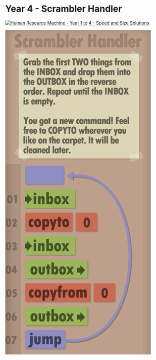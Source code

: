 # Year 4 - Scrambler Handler

[![Human Resource Machine - Year 1 to 4 - Speed and Size Solutions](https://img.youtube.com/vi/bTzmkJ2sjjM/0.jpg)](https://www.youtube.com/watch?v=bTzmkJ2sjjM&t=135s)

![Solution for speed & size](solution.JPEG "Solution")